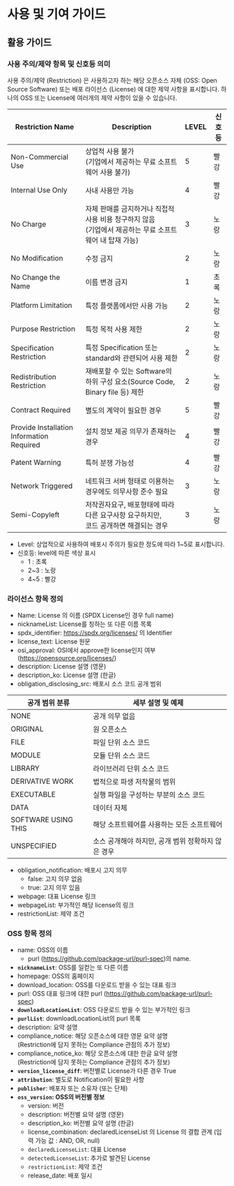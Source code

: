 # 사용 및 기여 가이드

## 활용 가이드

### 사용 주의/제약 항목 및 신호등 의미
사용 주의/제약 (Restriction) 은 사용하고자 하는 해당 오픈소스 자체 (OSS: Open Source Software) 또는 배포 라이선스 (License) 에 대한 제약 사항을 표시합니다. 하나의 OSS 또는 License에 여러개의 제약 사항이 있을 수 있습니다.

| **Restriction Name** | **Description** | **LEVEL** | **신호등** |
| --- | --- | --- | --- |
| Non-Commercial Use | 상업적 사용 불가<br>(기업에서 제공하는 무료 소프트웨어 사용 불가) | 5 | 빨강 |
| Internal Use Only | 사내 사용만 가능 | 4 | 빨강 |
| No Charge | 자체 판매를 금지하거나 직접적 사용 비용 청구하지 않음<br>(기업에서 제공하는 무료 소프트웨어 내 탑재 가능) | 3 | 노랑 |
| No Modification | 수정 금지 | 2 | 노랑 |
| No Change the Name | 이름 변경 금지 | 1 | 초록 |
| Platform Limitation | 특정 플랫폼에서만 사용 가능 | 2 | 노랑 |
| Purpose Restriction | 특정 목적 사용 제한 | 2 | 노랑 |
| Specification Restriction | 특정 Specification 또는 standard와 관련되어 사용 제한 | 2 | 노랑 |
| Redistribution Restriction | 재배포할 수 있는 Software의 하위 구성 요소(Source Code, Binary file 등) 제한 | 2 | 노랑 |
| Contract Required | 별도의 계약이 필요한 경우 | 5 | 빨강 |
| Provide Installation Information Required | 설치 정보 제공 의무가 존재하는 경우 | 4 | 빨강 |
| Patent Warning | 특허 분쟁 가능성 | 4 | 빨강 |
| Network Triggered | 네트워크 서버 형태로 이용하는 경우에도 의무사항 준수 필요 | 3 | 노랑 |
| Semi-Copyleft | 저작권자요구, 배포형태에 따라 다른 요구사항 요구하지만,<br>코드 공개하면 해결되는 경우 | 3 | 노랑 |

- Level: 상업적으로 사용하여 배포시 주의가 필요한 정도에 따라 1~5로 표시합니다.
- 신호등: level에 따른 색상 표시
  - 1 : 초록
  - 2~3 : 노랑
  - 4~5 : 빨강

### 라이선스 항목 정의
- Name: License 의 이름 (SPDX License인 경우 full name)
- nicknameList: License를 칭하는 또 다른 이름 목록
- spdx_identifier: https://spdx.org/licenses/ 의 Identifier
- license_text: License 원문
- osi_approval: OSI에서 approve한 license인지 여부 (https://opensource.org/licenses/)
- description: License 설명 (영문)
- description_ko: License 설명 (한글)
- obligation_disclosing_src: 배포시 소스 코드 공개 범위    

| **공개 범위 분류** | **세부 설명 및 예제** |
| --- | --- |
| NONE | 공개 의무 없음 |
| ORIGINAL | 원 오픈소스 |
| FILE | 파일 단위 소스 코드 |
| MODULE | 모듈 단위 소스 코드 |
| LIBRARY | 라이브러리 단위 소스 코드 |
| DERIVATIVE WORK | 법적으로 파생 저작물의 범위 |
| EXECUTABLE | 실행 파일을 구성하는 부분의 소스 코드 |
| DATA | 데이터 자체 |
| SOFTWARE USING THIS | 해당 소프트웨어를 사용하는 모든 소프트웨어 |
| UNSPECIFIED | 소스 공개해야 하지만, 공개 범위 정확하지 않은 경우 |
    
- obligation_notification: 배포시 고지 의무
  - false: 고지 의무 없음
  - true: 고지 의무 있음
- webpage: 대표 License 링크
- webpageList: 부가적인 해당 license의 링크
- restrictionList: 제약 조건

### OSS 항목 정의
- name: OSS의 이름
  - purl (https://github.com/package-url/purl-spec)의 name.
- **`nicknameList`**: OSS를 일컫는 또 다른 이름
- homepage: OSS의 홈페이지
- download_location: OSS를 다운로드 받을 수 있는 대표 링크
- purl: OSS 대표 링크에 대한 purl (https://github.com/package-url/purl-spec)
- **`downloadLocationList`**:  OSS 다운로드 받을 수 있는 부가적인 링크
- **`purlList`**: downloadLocationList의 purl 목록
- description: 요약 설명
- compliance_notice: 해당 오픈소스에 대한 영문 요약 설명<br>(Restriction에 담지 못하는 Compliance 관점의 추가 정보)
- compliance_notice_ko: 해당 오픈소스에 대한 한글 요약 설명<br>(Restriction에 담지 못하는 Compliance 관점의 추가 정보)
- **`version_license_diff`**: 버전별로 License가 다른 경우 True
- **`attribution`**: 별도로 Notification이 필요한 사항
- **`publisher`**: 배포자 또는 소유자 (또는 단체)
- **`oss_version`: OSS의 버전별 정보**
  - version: 버전
  - description: 버전별 요약 설명 (영문)
  - description_ko: 버전별 요약 설명 (한글)
  - license_combination: declaredLicenseList 의 License 의 결합 관계 (입력 가능 값 : AND, OR, null)
  - `declaredLicenseList`: 대표 License
  - `detectedLicenseList`: 추가로 발견된 License
  - `restrictionList`: 제약 조건
  - release_date: 배포 일시
